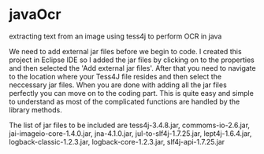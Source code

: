 # javaOcr
extracting text from an image using tess4j to perform OCR in java

We need to add external jar files before we begin to code. I created this project in Eclipse IDE so I added the jar files by clicking on to the properties and then selected the 'Add external jar files'. After that you need to navigate to the location where your Tess4J file resides and then select the neccessary jar files. When you are done with adding all the jar files perfectly you can move on to the coding part. This is quite easy and simple to understand as most of the complicated functions are handled by the library methods.

The list of jar files to be included are
tess4j-3.4.8.jar,
commoms-io-2.6.jar,
jai-imageio-core-1.4.0.jar,
jna-4.1.0.jar,
jul-to-slf4j-1.7.25.jar,
lept4j-1.6.4.jar,
logback-classic-1.2.3.jar,
logback-core-1.2.3.jar,
slf4j-api-1.7.25.jar
